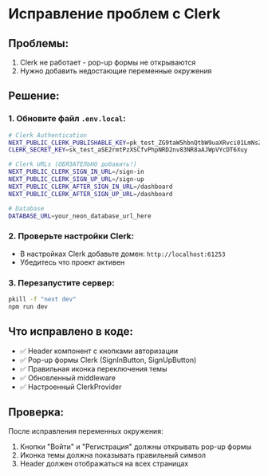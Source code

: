 # Исправление проблем с Clerk

## Проблемы:

1. Clerk не работает - pop-up формы не открываются
2. Нужно добавить недостающие переменные окружения

## Решение:

### 1. Обновите файл `.env.local`:

```bash
# Clerk Authentication
NEXT_PUBLIC_CLERK_PUBLISHABLE_KEY=pk_test_ZG9taW5hbnQtbW9uaXRvci01LmNsZXJrLmFjY291bnRzLmRldiQ
CLERK_SECRET_KEY=sk_test_aSE2rmtPzXSCfvPhpNRD2nv83NR8aAJWpVYcDT6Xuy

# Clerk URLs (ОБЯЗАТЕЛЬНО добавить!)
NEXT_PUBLIC_CLERK_SIGN_IN_URL=/sign-in
NEXT_PUBLIC_CLERK_SIGN_UP_URL=/sign-up
NEXT_PUBLIC_CLERK_AFTER_SIGN_IN_URL=/dashboard
NEXT_PUBLIC_CLERK_AFTER_SIGN_UP_URL=/dashboard

# Database
DATABASE_URL=your_neon_database_url_here
```

### 2. Проверьте настройки Clerk:

- В настройках Clerk добавьте домен: `http://localhost:61253`
- Убедитесь что проект активен

### 3. Перезапустите сервер:

```bash
pkill -f "next dev"
npm run dev
```

## Что исправлено в коде:

- ✅ Header компонент с кнопками авторизации
- ✅ Pop-up формы Clerk (SignInButton, SignUpButton)
- ✅ Правильная иконка переключения темы
- ✅ Обновленный middleware
- ✅ Настроенный ClerkProvider

## Проверка:

После исправления переменных окружения:

1. Кнопки "Войти" и "Регистрация" должны открывать pop-up формы
2. Иконка темы должна показывать правильный символ
3. Header должен отображаться на всех страницах
